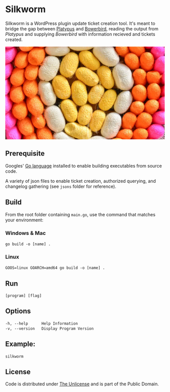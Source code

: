 # Silkworm

Silkworm is a WordPress plugin update ticket creation tool. It's meant to bridge the gap between [Platypus](https://github.com/farghul/platypus.git) and [Bowerbird](https://github.com/farghul/bowerbird.git), reading the output from *Platypus* and supplying *Bowerbird* with information recieved and tickets created.

![Silkworm](cocoons.webp)

## Prerequisite

Googles' [Go language](https://go.dev) installed to enable building executables from source code.

A variety of json files to enable ticket creation, authorized querying, and changelog gathering (see `jsons` folder for reference).

## Build

From the root folder containing `main.go`, use the command that matches your environment:

### Windows & Mac

``` console
go build -o [name] .
```

### Linux

``` console
GOOS=linux GOARCH=amd64 go build -o [name] .
```

## Run

``` console
[program] [flag]
```

## Options

``` console
-h, --help      Help Information
-v, --version   Display Program Version
```

## Example: 

``` console
silkworm
```

## License

Code is distributed under [The Unlicense](https://github.com/farghul/silkworm/blob/main/LICENSE.md) and is part of the Public Domain.